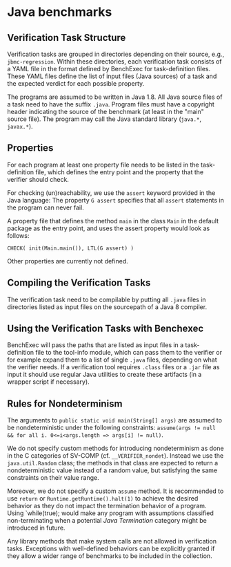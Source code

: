# Java benchmarks

## Verification Task Structure

Verification tasks are grouped in directories depending on their source,
e.g., `jbmc-regression`.
Within these directories, each verification task consists of a YAML file
in the format defined by BenchExec for task-definition files.
These YAML files define the list of input files (Java sources) of a task
and the expected verdict for each possible property.

The programs are assumed to be written in Java 1.8.
All Java source files of a task need to have the suffix `.java`.
Program files must have a copyright header indicating
the source of the benchmark (at least in the "main" source file).
The program may call the Java standard library (`java.*`, `javax.*`).

## Properties

For each program at least one property file needs to be listed
in the task-definition file, which defines the entry point
and the property that the verifier should check.

For checking (un)reachability,
we use the `assert` keyword provided in the Java language:
The property `G assert` specifies that all `assert` statements
in the program can never fail.

A property file that defines the method `main` in the class `Main`
in the default package as the entry point,
and uses the assert property would look as follows:

    CHECK( init(Main.main()), LTL(G assert) )

Other properties are currently not defined.

## Compiling the Verification Tasks

The verification task need to be compilable by putting all `.java` files
in directories listed as input files on the sourcepath of a Java 8 compiler.

## Using the Verification Tasks with Benchexec

BenchExec will pass the paths
that are listed as input files in a task-definition file
to the tool-info module,
which can pass them to the verifier
or for example expand them to a list of single `.java` files,
depending on what the verifier needs.
If a verification tool requires `.class` files or a `.jar` file as input
it should use regular Java utilities to create these artifacts
(in a wrapper script if necessary).

## Rules for Nondeterminism

The arguments to `public static void main(String[] args)` are
assumed to be nondeterministic under the following constraints:
`assume(args != null && for all i. 0<=i<args.length =>
  args[i] != null)`.

We do not specify custom methods for introducing nondeterminism as
done in the C categories of SV-COMP (cf. `__VERIFIER_nondet`).
Instead we use the `java.util.Random` class;  the methods in
that class are expected to return a nondeterministic value instead of
a random value, but satisfying the same constraints on their value
range.

Moreover, we do not specify a custom `assume` method. It is
recommended to use `return` or `Runtime.getRuntime().halt(1)` to
achieve the desired behavior as they do not impact the termination
behavior of a program. Using `while(true); would make any
program with assumptions classified non-terminating when a
potential _Java Termination_ category might be introduced
in future.

Any library methods that make system calls are not allowed in
verification tasks.
Exceptions with well-defined behaviors can be explicitly granted if
they allow a wider range of benchmarks to be included in the
collection.
